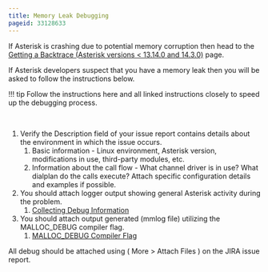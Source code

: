 ```yaml
---
title: Memory Leak Debugging
pageid: 33128633
---
```


If Asterisk is crashing due to potential memory corruption then head to the [Getting a Backtrace (Asterisk versions < 13.14.0 and 14.3.0)](/Development/Debugging/Getting-a-Backtrace-Asterisk-versions-13.14.0-and-14.3.0) page.

If Asterisk developers suspect that you have a memory leak then you will be asked to follow the instructions below.




!!! tip 
    Follow the instructions here and all linked instructions closely to speed up the debugging process.

      
[//]: # (end-tip)



 

1. Verify the Description field of your issue report contains details about the environment in which the issue occurs.
	1. Basic information - Linux environment, Asterisk version, modifications in use, third-party modules, etc.
	2. Information about the call flow - What channel driver is in use? What dialplan do the calls execute? Attach specific configuration details and examples if possible.
2. You should attach logger output showing general Asterisk activity during the problem.
	1. [Collecting Debug Information](/Operation/Logging/Collecting-Debug-Information)
3. You should attach output generated (mmlog file) utilizing the MALLOC_DEBUG compiler flag.
	1. [MALLOC_DEBUG Compiler Flag](/Development/Debugging/MALLOC_DEBUG-Compiler-Flag)

All debug should be attached using ( More > Attach Files ) on the JIRA issue report.

